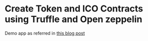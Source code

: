 # Create Token and ICO Contracts using Truffle and Open zeppelin
Demo app as referred in [this blog post](https://medium.com/@gus_tavo_guim/how-to-create-token-and-initial-coin-offering-contracts-using-truffle-openzeppelin-1b7a5dae99b6)
